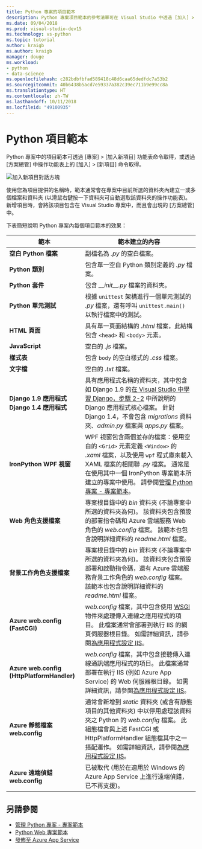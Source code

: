 ```yaml
---
title: Python 專案的項目範本
description: Python 專案項目範本的參考清單可在 Visual Studio 中透過 [加入] > [新項目] 對話方塊取得。
ms.date: 09/04/2018
ms.prod: visual-studio-dev15
ms.technology: vs-python
ms.topic: tutorial
author: kraigb
ms.author: kraigb
manager: douge
ms.workload:
- python
- data-science
ms.openlocfilehash: c282bdbfbfad589418c48d6caa65dedfdc7a53b2
ms.sourcegitcommit: 40b6438b5acd7e59337a382c39ec711b9e99cc8a
ms.translationtype: HT
ms.contentlocale: zh-TW
ms.lasthandoff: 10/11/2018
ms.locfileid: "49100935"
---
```

# <a name="python-item-templates"></a>Python 項目範本

Python 專案中的項目範本可透過 [專案] > [加入新項目] 功能表命令取得，或透過 [方案總管] 中操作功能表上的 [加入] > [新項目] 命令取得。

![加入新項目對話方塊](media/project-item-templates.png)

使用您為項目提供的名稱時，範本通常會在專案中目前所選的資料夾內建立一或多個檔案和資料夾 (以滑鼠右鍵按一下資料夾可自動選取該資料夾的操作功能表)。 新增項目時，會將該項目包含在 Visual Studio 專案中，而且會出現的 [方案總管] 中。

下表簡短說明 Python 專案內每個項目範本的效果：

| 範本 | 範本建立的內容 |
| --- | --- |
| **空白 Python 檔案** | 副檔名為 *.py* 的空白檔案。 |
| **Python 類別** | 包含單一空白 Python 類別定義的 *.py* 檔案。 |
| **Python 套件** | 包含 *\_\_init\_\_.py* 檔案的資料夾。 |
| **Python 單元測試** | 根據 `unittest` 架構進行一個單元測試的 *.py* 檔案，還有呼叫 `unittest.main()` 以執行檔案中的測試。 |
| **HTML 頁面** | 具有單一頁面結構的 *.html* 檔案，此結構包含 `<head>` 和 `<body>` 元素。 |
| **JavaScript** | 空白的 *.js* 檔案。 |
| **樣式表** | 包含 `body` 的空白樣式的 *.css* 檔案。 |
| **文字檔** | 空白的 *.txt* 檔案。 |
| **Django 1.9 應用程式**<br/>**Django 1.4 應用程式** | 具有應用程式名稱的資料夾，其中包含如 Django 1.9 的[在 Visual Studio 中學習 Django，步驟 2-2](learn-django-in-visual-studio-step-02-create-an-app.md#step-2-1-create-an-app-with-a-default-structure) 中所說明的 Django 應用程式核心檔案。 針對 Django 1.4，不會包含 *migrations* 資料夾、*admin.py* 檔案與 *apps.py* 檔案。 |
| **IronPython WPF 視窗** | WPF 視窗包含兩個並存的檔案：使用空白的 `<Grid>` 元素定義 `<Window>` 的 *.xaml* 檔案，以及使用 `wpf` 程式庫來載入 XAML 檔案的相關聯 *.py* 檔案。 通常是在使用其中一個 IronPython 專案範本所建立的專案中使用。 請參閱[管理 Python 專案 - 專案範本](managing-python-projects-in-visual-studio.md#project-templates)。 |
| **Web 角色支援檔案** | 專案根目錄中的 *bin* 資料夾 (不論專案中所選的資料夾為何)。 該資料夾包含預設的部署指令碼和 Azure 雲端服務 Web 角色的 *web.config* 檔案。 該範本也包含說明詳細資料的 *readme.html* 檔案。 |
| **背景工作角色支援檔案** | 專案根目錄中的 *bin* 資料夾 (不論專案中所選的資料夾為何)。 該資料夾包含預設部署和啟動指令碼，還有 Azure 雲端服務背景工作角色的 *web.config* 檔案。 該範本也包含說明詳細資料的 *readme.html* 檔案。 |
| **Azure web.config (FastCGI)** | *web.config* 檔案，其中包含使用 [WSGI](https://wsgi.readthedocs.io/en/latest/) 物件來處理傳入連線之應用程式的項目。 此檔案通常會部署到執行 IIS 的網頁伺服器根目錄。 如需詳細資訊，請參閱[為應用程式設定 IIS](configure-web-apps-for-iis-windows.md)。 |
| **Azure web.config (HttpPlatformHandler)** | *web.config* 檔案，其中包含接聽傳入連線通訊端應用程式的項目。 此檔案通常部署在執行 IIS (例如 Azure App Service) 的 Web 伺服器根目錄。 如需詳細資訊，請參閱[為應用程式設定 IIS](configure-web-apps-for-iis-windows.md)。 |
| **Azure 靜態檔案 web.config** | 通常會新增到 *static* 資料夾 (或含有靜態項目的其他資料夾) 中以停用處理該資料夾之 Python 的 *web.config* 檔案。 此組態檔會與上述 FastCGI 或 HttpPlatformHandler 組態檔其中之一搭配運作。 如需詳細資訊，請參閱[為應用程式設定 IIS](configure-web-apps-for-iis-windows.md)。 |
| **Azure 遠端偵錯 web.config** | 已被取代 (用於在適用於 Windows 的 Azure App Service 上進行遠端偵錯，已不再支援)。 |

## <a name="see-also"></a>另請參閱

- [管理 Python 專案 - 專案範本](managing-python-projects-in-visual-studio.md#project-templates)
- [Python Web 專案範本](python-web-application-project-templates.md)
- [發佈至 Azure App Service](publishing-python-web-applications-to-azure-from-visual-studio.md)

